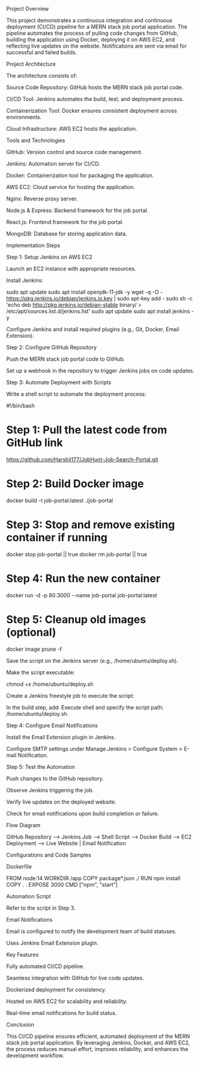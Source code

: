 Project Overview

This project demonstrates a continuous integration and continuous deployment (CI/CD) pipeline for a MERN stack job portal application. The pipeline automates the process of pulling code changes from GitHub, building the application using Docker, deploying it on AWS EC2, and reflecting live updates on the website. Notifications are sent via email for successful and failed builds.



Project Architecture

The architecture consists of:

Source Code Repository: GitHub hosts the MERN stack job portal code.

CI/CD Tool: Jenkins automates the build, test, and deployment process.

Containerization Tool: Docker ensures consistent deployment across environments.

Cloud Infrastructure: AWS EC2 hosts the application.

Tools and Technologies

GitHub: Version control and source code management.

Jenkins: Automation server for CI/CD.

Docker: Containerization tool for packaging the application.

AWS EC2: Cloud service for hosting the application.

Nginx: Reverse proxy server.

Node.js & Express: Backend framework for the job portal.

React.js: Frontend framework for the job portal.

MongoDB: Database for storing application data.

Implementation Steps

Step 1: Setup Jenkins on AWS EC2

Launch an EC2 instance with appropriate resources.

Install Jenkins:

sudo apt update
sudo apt install openjdk-11-jdk -y
wget -q -O - https://pkg.jenkins.io/debian/jenkins.io.key | sudo apt-key add -
sudo sh -c 'echo deb http://pkg.jenkins.io/debian-stable binary/ > /etc/apt/sources.list.d/jenkins.list'
sudo apt update
sudo apt install jenkins -y

Configure Jenkins and install required plugins (e.g., Git, Docker, Email Extension).

Step 2: Configure GitHub Repository

Push the MERN stack job portal code to GitHub.

Set up a webhook in the repository to trigger Jenkins jobs on code updates.

Step 3: Automate Deployment with Scripts

Write a shell script to automate the deployment process:

#!/bin/bash

# Step 1: Pull the latest code from GitHub link
https://github.com/Harshil177/JobHunt-Job-Search-Portal.git

# Step 2: Build Docker image
docker build -t job-portal:latest ./job-portal

# Step 3: Stop and remove existing container if running
docker stop job-portal || true
docker rm job-portal || true

# Step 4: Run the new container
docker run -d -p 80:3000 --name job-portal job-portal:latest

# Step 5: Cleanup old images (optional)
docker image prune -f

Save the script on the Jenkins server (e.g., /home/ubuntu/deploy.sh).

Make the script executable:

chmod +x /home/ubuntu/deploy.sh

Create a Jenkins freestyle job to execute the script:

In the build step, add: Execute shell and specify the script path: /home/ubuntu/deploy.sh.

Step 4: Configure Email Notifications

Install the Email Extension plugin in Jenkins.

Configure SMTP settings under Manage Jenkins > Configure System > E-mail Notification.

Step 5: Test the Automation

Push changes to the GitHub repository.

Observe Jenkins triggering the job.

Verify live updates on the deployed website.

Check for email notifications upon build completion or failure.

Flow Diagram

GitHub Repository --> Jenkins Job --> Shell Script --> Docker Build --> EC2 Deployment --> Live Website
                                                         |
                                                Email Notification

Configurations and Code Samples

Dockerfile

FROM node:14
WORKDIR /app
COPY package*.json ./
RUN npm install
COPY . .
EXPOSE 3000
CMD ["npm", "start"]

Automation Script

Refer to the script in Step 3.

Email Notifications

Email is configured to notify the development team of build statuses.

Uses Jenkins Email Extension plugin.

Key Features

Fully automated CI/CD pipeline.

Seamless integration with GitHub for live code updates.

Dockerized deployment for consistency.

Hosted on AWS EC2 for scalability and reliability.

Real-time email notifications for build status.

Conclusion

This CI/CD pipeline ensures efficient, automated deployment of the MERN stack job portal application. By leveraging Jenkins, Docker, and AWS EC2, the process reduces manual effort, improves reliability, and enhances the development workflow.
